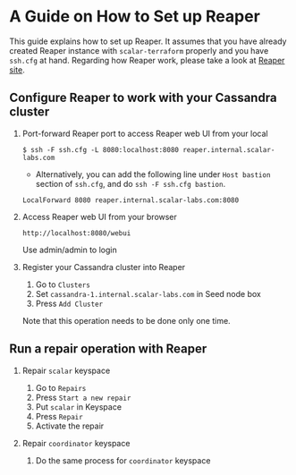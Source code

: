 # A Guide on How to Set up Reaper

This guide explains how to set up Reaper.
It assumes that you have already created Reaper instance with `scalar-terraform` properly and you have `ssh.cfg` at hand. Regarding how Reaper work, please take a look at [Reaper site](http://cassandra-reaper.io/).

## Configure Reaper to work with your Cassandra cluster

1. Port-forward Reaper port to access Reaper web UI from your local
    ```
    $ ssh -F ssh.cfg -L 8080:localhost:8080 reaper.internal.scalar-labs.com
    ```
    * Alternatively, you can add the following line under `Host bastion` section of `ssh.cfg`, and do `ssh -F ssh.cfg bastion`.
    ```
    LocalForward 8080 reaper.internal.scalar-labs.com:8080
    ```

1. Access Reaper web UI from your browser
    ```
    http://localhost:8080/webui
    ```
    Use admin/admin to login

1. Register your Cassandra cluster into Reaper

    1. Go to `Clusters`
    1. Set `cassandra-1.internal.scalar-labs.com` in Seed node box
    1. Press `Add Cluster`

    Note that this operation needs to be done only one time.

## Run a repair operation with Reaper

1. Repair `scalar` keyspace
    1. Go to `Repairs`
    1. Press `Start a new repair`
    1. Put `scalar` in Keyspace
    1. Press `Repair`
    1. Activate the repair

1. Repair `coordinator` keyspace
    1. Do the same process for `coordinator` keyspace
